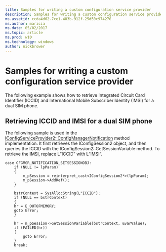 ```yaml
---
title: Samples for writing a custom configuration service provider
description: Samples for writing a custom configuration service provider
ms.assetid: ccda4d62-7ce1-483b-912f-25d50c974270
ms.author: maricia
ms.date: 05/02/2017
ms.topic: article
ms.prod: w10
ms.technology: windows
author: nickbrower
---
```


# Samples for writing a custom configuration service provider

The following example shows how to retrieve Integrated Circuit Card Identifier (ICCID) and International Mobile Subscriber Identity (IMSI) for a dual SIM phone.

## Retrieving ICCID and IMSI for a dual SIM phone

The following sample is used in the [IConfigServiceProvider2::ConfigManagerNotification](iconfigserviceprovider2configmanagernotification.md) method implementation. It first retrieves the IConfigSession2 object, and then queries the ICCID with the IConfigSession2::GetSessionVariable method. To retrieve the IMSI, replace L”ICCID” with L”IMSI”.

``` syntax
case CFGMGR_NOTIFICATION_SETSESSIONOBJ:
    if (NULL != lpParam)
    {
        m_pSession = reinterpret_cast<IConfigSession2*>(lpParam);
        m_pSession->AddRef();
    }

    bstrContext = SysAllocString(L"ICCID");
    if (NULL == bstrContext)
    {
    hr = E_OUTOFMEMORY;
    goto Error;
    }

    hr = m_pSession->GetSessionVariable(bstrContext, &varValue);
    if (FAILED(hr))
    {
        goto Error;
    }
    break;
```

 





